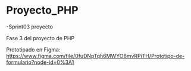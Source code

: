 # Proyecto_PHP
-Sprint03 proyecto

Fase 3 del proyecto de PHP

Prototipado en Figma: https://www.figma.com/file/0fuDNpTqh6MWYO8mvRPiTH/Prototipo-de-formulario?node-id=0%3A1
